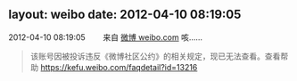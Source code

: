layout: weibo
date: 2012-04-10 08:19:05
---
2012-04-10 08:19:05  &nbsp;&nbsp;&nbsp;&nbsp;&nbsp;&nbsp; 来自 <a href="http://weibo.com/" rel="nofollow">微博 weibo.com</a>
咳……
>  该账号因被投诉违反《微博社区公约》的相关规定，现已无法查看。查看帮助 https://kefu.weibo.com/faqdetail?id=13216
